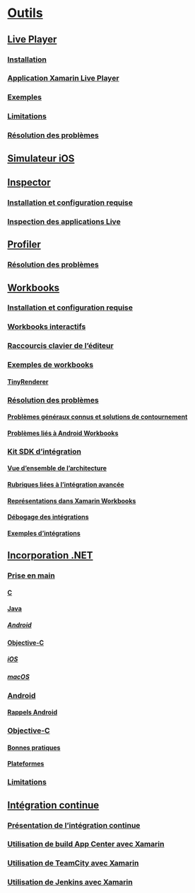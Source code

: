 # [Outils](index.yml)
## [Live Player](live-player/index.md)
### [Installation](live-player/install.md)
### [Application Xamarin Live Player](live-player/player.md)
### [Exemples](live-player/samples.md)
### [Limitations](live-player/limitations.md)
### [Résolution des problèmes](live-player/troubleshooting.md)
## [Simulateur iOS](ios-simulator.md)
## [Inspector](inspector/index.md)
### [Installation et configuration requise](inspector/install.md)
### [Inspection des applications Live](inspector/inspect.md)
## [Profiler](profiler/index.md)
### [Résolution des problèmes](profiler/troubleshooting.md)
## [Workbooks](workbooks/index.md)
### [Installation et configuration requise](workbooks/install.md)
### [Workbooks interactifs](workbooks/workbook.md)
### [Raccourcis clavier de l’éditeur](workbooks/keybindings.md)
### [Exemples de workbooks](workbooks/samples/index.md)
#### [TinyRenderer](workbooks/samples/tinyrenderer.md)
### [Résolution des problèmes](workbooks/troubleshooting/index.md)
#### [Problèmes généraux connus et solutions de contournement](workbooks/troubleshooting/general.md)
#### [Problèmes liés à Android Workbooks](workbooks/troubleshooting/android.md)
### [Kit SDK d’intégration](workbooks/sdk/index.md)
#### [Vue d’ensemble de l’architecture](workbooks/sdk/architecture.md)
#### [Rubriques liées à l’intégration avancée](workbooks/sdk/integrations.md)
#### [Représentations dans Xamarin Workbooks](workbooks/sdk/representations.md)
#### [Débogage des intégrations](workbooks/sdk/debugging.md)
#### [Exemples d’intégrations](workbooks/sdk/samples.md)
## [Incorporation .NET](dotnet-embedding/index.md)
### [Prise en main](dotnet-embedding/get-started/index.md)
#### [C](dotnet-embedding/get-started/c.md)
#### [Java](dotnet-embedding/get-started/java/index.md)
##### [Android](dotnet-embedding/get-started/java/android.md)
#### [Objective-C](dotnet-embedding/get-started/objective-c/index.md)
##### [iOS](dotnet-embedding/get-started/objective-c/ios.md)
##### [macOS](dotnet-embedding/get-started/objective-c/macos.md)
### [Android](dotnet-embedding/android/index.md)
#### [Rappels Android](dotnet-embedding/android/callbacks.md)
### [Objective-C](dotnet-embedding/objective-c/index.md)
#### [Bonnes pratiques](dotnet-embedding/objective-c/best-practices.md)
#### [Plateformes](dotnet-embedding/objective-c/platforms.md)
### [Limitations](dotnet-embedding/limitations.md)


## [Intégration continue](ci/index.md)
### [Présentation de l’intégration continue](ci/intro-to-ci.md)
### [Utilisation de build App Center avec Xamarin](/appcenter/build/xamarin/)
### [Utilisation de TeamCity avec Xamarin](ci/teamcity.md)
### [Utilisation de Jenkins avec Xamarin](ci/jenkins-walkthrough.md)
